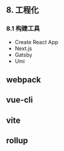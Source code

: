 
## 8. 工程化

### 8.1 构建工具
- Create React App
- Next.js
- Gatsby
- Umi


## webpack


## vue-cli


## vite


## rollup

